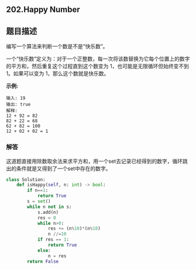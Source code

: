 ## 202.Happy Number

## 题目描述

编写一个算法来判断一个数是不是“快乐数”。

一个“快乐数”定义为：对于一个正整数，每一次将该数替换为它每个位置上的数字的平方和，然后重复这个过程直到这个数变为 1，也可能是无限循环但始终变不到 1。如果可以变为 1，那么这个数就是快乐数。

**示例:** 

```
输入: 19
输出: true
解释: 
12 + 92 = 82
82 + 22 = 68
62 + 82 = 100
12 + 02 + 02 = 1
```



### 解答	

​	这道题直接用除数取余法来求平方和，用一个set去记录已经得到的数字，循环跳出的条件就是又得到了一个set中存在的数字。

```python
class Solution:
    def isHappy(self, n: int) -> bool:
        if n==1:
            return True
        s = set()
        while n not in s:
            s.add(n)
            res = 0
            while n>0:
                res += (n%10)*(n%10)
                n //=10
            if res == 1:
                return True
            else:
                n = res
        return False
```

